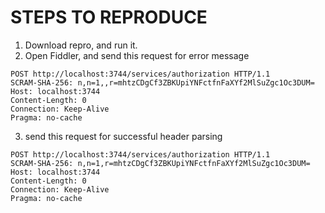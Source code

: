 # STEPS TO REPRODUCE
1. Download repro, and run it.
2. Open Fiddler, and send this request for error message
  ```
  POST http://localhost:3744/services/authorization HTTP/1.1
  SCRAM-SHA-256: n,n=1,,r=mhtzCDgCf3ZBKUpiYNFctfnFaXYf2MlSuZgc1Oc3DUM=
  Host: localhost:3744
  Content-Length: 0
  Connection: Keep-Alive
  Pragma: no-cache
  ```
  
3. send this request for successful header parsing
  ```
  POST http://localhost:3744/services/authorization HTTP/1.1
  SCRAM-SHA-256: n,n=1,r=mhtzCDgCf3ZBKUpiYNFctfnFaXYf2MlSuZgc1Oc3DUM=
  Host: localhost:3744
  Content-Length: 0
  Connection: Keep-Alive
  Pragma: no-cache
  ```

